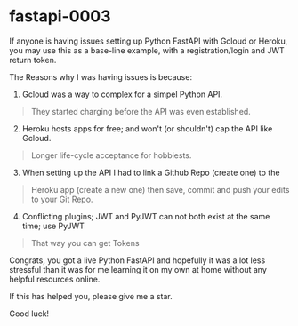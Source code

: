# fastapi-0003

If anyone is having issues setting up Python FastAPI with Gcloud or Heroku, 
you may use this as a base-line example, with a registration/login and JWT 
return token. 

The Reasons why I was having issues is because:
1) Gcloud was a way to complex for a simpel Python API. 
  >They started charging before the API was even established.

2) Heroku hosts apps for free; and won't (or shouldn't) cap the API like Gcloud.
  >Longer life-cycle acceptance for hobbiests. 

3) When setting up the API I had to link a Github Repo (create one) to the 
  >Heroku app (create a new one) then save, commit and push your edits to your Git Repo.

4) Conflicting plugins; JWT and PyJWT can not both exist at the same time; use PyJWT
  >That way you can get Tokens

Congrats, you got a live Python FastAPI and hopefully it was a lot less stressful than it 
was for me learning it on my own at home without any helpful resources online.

If this has helped you, please give me a star. 

Good luck!
